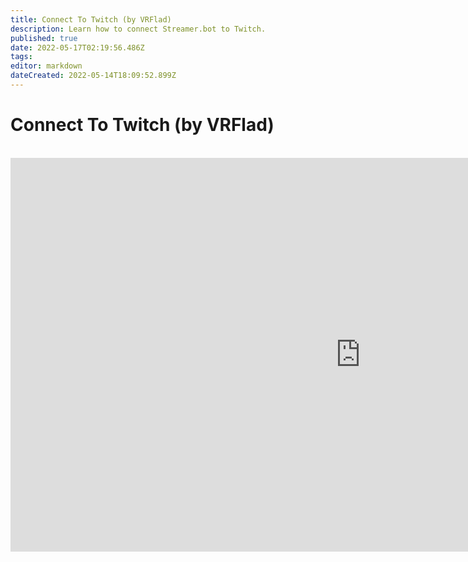 ```yaml
---
title: Connect To Twitch (by VRFlad)
description: Learn how to connect Streamer.bot to Twitch.
published: true
date: 2022-05-17T02:19:56.486Z
tags: 
editor: markdown
dateCreated: 2022-05-14T18:09:52.899Z
---
```


# Connect To Twitch (by VRFlad)
<br>
<iframe width="1120" height="630" src="https://www.youtube.com/embed/7MkzsxgfVgg" title="YouTube video player" frameborder="0" allow="accelerometer; autoplay; clipboard-write; encrypted-media; gyroscope; picture-in-picture" allowfullscreen></iframe>